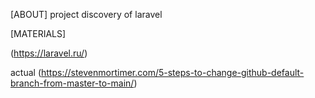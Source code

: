 [ABOUT] project discovery of laravel

[MATERIALS]

(https://laravel.ru/)

actual
(https://stevenmortimer.com/5-steps-to-change-github-default-branch-from-master-to-main/)